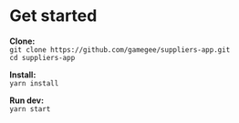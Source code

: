 # Get started

**Clone:**  
`git clone https://github.com/gamegee/suppliers-app.git`  
`cd suppliers-app`

**Install:**  
`yarn install`

**Run dev:**  
`yarn start`